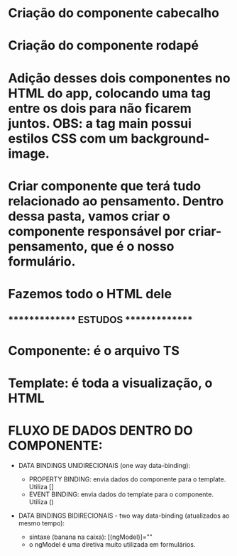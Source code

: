 # Criação do componente cabecalho
# Criação do componente rodapé
# Adição desses dois componentes no HTML do app, colocando uma tag <main> entre os dois para não ficarem juntos. OBS: a tag main possui estilos CSS com um background-image.

# Criar componente <pensamentos> que terá tudo relacionado ao pensamento. Dentro dessa pasta, vamos criar o componente responsável por criar-pensamento, que é o nosso formulário. 
# Fazemos todo o HTML dele

## ************* ESTUDOS *************
# Componente: é o arquivo TS
# Template: é toda a visualização, o HTML

# FLUXO DE DADOS DENTRO DO COMPONENTE: 
- DATA BINDINGS UNIDIRECIONAIS (one way data-binding):
    - PROPERTY BINDING: envia dados do componente para o template. Utiliza []
    - EVENT BINDING: envia dados do template para o componente. Utiliza ()

- DATA BINDINGS BIDIRECIONAIS - two way data-binding (atualizados ao mesmo tempo):
    - sintaxe (banana na caixa): [(ngModel)]=""

    * o ngModel é uma diretiva muito utilizada em formulários.
